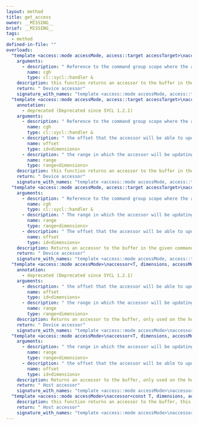 ```yaml
---
layout: method
title: get_access
owner: __MISSING__
brief: __MISSING__
tags:
  - method
defined-in-file: ""
overloads:
  "template <access::mode accessMode, access::target accessTarget>\naccessor<const T, dimensions, accessMode, accessTarget> get_access(cl::sycl::handler &)":
    arguments:
      - description: " Reference to the command group scope where the accessor is"
        name: cgh
        type: cl::sycl::handler &
    description: this function returns an accessor to the buffer in the given command_group scope.
    return: " Device accessor"
    signature_with_names: "template <access::mode accessMode, access::target accessTarget>\naccessor<const T, dimensions, accessMode, accessTarget> get_access(cl::sycl::handler & cgh)"
  "template <access::mode accessMode, access::target accessTarget>\naccessor<const T, dimensions, accessMode, accessTarget> get_access(cl::sycl::handler &, id<dimensions>, range<dimensions>)":
    annotation:
      - deprecated (Deprecated since SYCL 1.2.1)
    arguments:
      - description: " Reference to the command group scope where the accessor is"
        name: cgh
        type: cl::sycl::handler &
      - description: " the offset that the accessor will be able to update from."
        name: offset
        type: id<dimensions>
      - description: " the range in which the accessor will be updating the data."
        name: range
        type: range<dimensions>
    description: this function returns an accessor to the buffer in the given command_group scope.
    return: " Device accessor"
    signature_with_names: "template <access::mode accessMode, access::target accessTarget>\naccessor<const T, dimensions, accessMode, accessTarget> get_access(cl::sycl::handler & cgh, id<dimensions> offset, range<dimensions> range)"
  "template <access::mode accessMode, access::target accessTarget>\naccessor<const T, dimensions, accessMode, accessTarget> get_access(cl::sycl::handler &, range<dimensions>, id<dimensions>)":
    arguments:
      - description: " Reference to the command group scope where the accessor is"
        name: cgh
        type: cl::sycl::handler &
      - description: " The range in which the accessor will be updating the data"
        name: range
        type: range<dimensions>
      - description: " The offset that the accessor will be able to update from"
        name: offset
        type: id<dimensions>
    description: Returns an accessor to the buffer in the given command group scope
    return: " Device accessor"
    signature_with_names: "template <access::mode accessMode, access::target accessTarget>\naccessor<const T, dimensions, accessMode, accessTarget> get_access(cl::sycl::handler & cgh, range<dimensions> range, id<dimensions> offset)"
  "template <access::mode accessMode>\naccessor<T, dimensions, accessMode, access::target::host_buffer> get_access(id<dimensions>, range<dimensions>)":
    annotation:
      - deprecated (Deprecated since SYCL 1.2.1)
    arguments:
      - description: " the offset that the accessor will be able to update from."
        name: offset
        type: id<dimensions>
      - description: " the range in which the accessor will be updating the data."
        name: range
        type: range<dimensions>
    description: Returns an accessor to the buffer, only used on the host side
    return: " Device accessor"
    signature_with_names: "template <access::mode accessMode>\naccessor<T, dimensions, accessMode, access::target::host_buffer> get_access(id<dimensions> offset, range<dimensions> range)"
  "template <access::mode accessMode>\naccessor<T, dimensions, accessMode, access::target::host_buffer> get_access(range<dimensions>, id<dimensions>)":
    arguments:
      - description: " the range in which the accessor will be updating the data"
        name: range
        type: range<dimensions>
      - description: " the offset that the accessor will be able to update from"
        name: offset
        type: id<dimensions>
    description: Returns an accessor to the buffer, only used on the host side
    return: " Host accessor"
    signature_with_names: "template <access::mode accessMode>\naccessor<T, dimensions, accessMode, access::target::host_buffer> get_access(range<dimensions> range, id<dimensions> offset)"
  "template <access::mode accessMode>\naccessor<const T, dimensions, accessMode, access::target::host_buffer> get_access()":
    description: this function returns an accessor to the buffer, this is only used on the host side
    return: " Host accessor"
    signature_with_names: "template <access::mode accessMode>\naccessor<const T, dimensions, accessMode, access::target::host_buffer> get_access()"
---
```

